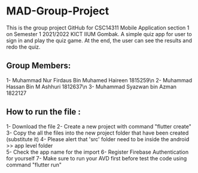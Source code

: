 # MAD-Group-Project
This is the group project GitHub for CSC14311 Mobile Application section 1 on Semester 1 2021/2022 KICT IIUM Gombak. A simple quiz app for user to sign in and play the quiz game. At the end, the user can see the results and redo the quiz.

## Group Members:
1- Muhammad Nur Firdaus Bin Muhamed Haireen 1815259\n
2- Muhammad Hassan Bin M Ashhuri 1812637\n
3- Muhammad Syazwan bin Azman 1822127

## How to run the file :
1- Download the file
2- Create a new project with command "flutter create"
3- Copy the all the files into the new project folder that have been created (substitute it)
4- Please alert that 'src' folder need to be inside the android >> app level folder  
5- Check the app name for the import
6- Register Firebase Authentication for yourself 
7- Make sure to run your AVD first before test the code using command "flutter run"
